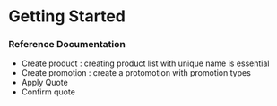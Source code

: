 # Getting Started

### Reference Documentation
- Create product : creating product list with unique name is essential
- Create promotion : create a protomotion with promotion types
- Apply Quote
- Confirm quote

